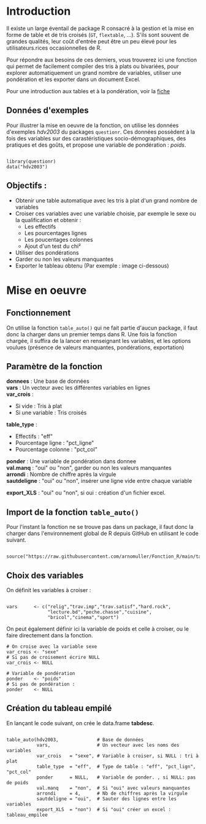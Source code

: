 # Introduction

Il existe un large éventail de package R consacré à la gestion et la mise en forme de table et de tris croisés (`GT`, `flextable`, ...). S'ils sont souvent de grandes qualités, leur coût d'entrée peut être un peu élevé pour les utilisateurs.rices occasionnelles de R.

Pour répondre aux besoins de ces derniers, vous trouverez ici une fonction qui permet de facilement compiler des tris à plats ou bivariées, pour explorer automatiquement un grand nombre de variables, utiliser une pondération et les exporter dans un document Excel.

Pour une introduction aux tables et à la pondération, voir la [fiche](https://mthevenin.github.io/assistoolsms/R/assist/posts/weight_norm/weight_norm.html)

## Données d'exemples

Pour illustrer la mise en oeuvre de la fonction, on utilise les données d'exemples *hdv2003* du packages `questionr`. Ces données possèdent à la fois des variables sur des carastéristiques socio-démographiques, des pratiques et des goûts, et propose une variable de pondération : *poids*.

```{r filename="Import des données d'exemples", warning=FALSE, message=FALSE}

library(questionr)
data("hdv2003")

```


## Objectifs :

-   Obtenir une table automatique avec les tris à plat d'un grand nombre de variables
-   Croiser ces variables avec une variable choisie, par exemple le sexe ou la qualification et obtenir :
    -   Les effectifs
    -   Les pourcentages lignes
    -   Les poucentages colonnes
    -   Ajout d'un test du chi²
-   Utiliser des pondérations
-   Garder ou non les valeurs manquantes
-   Exporter le tableau obtenu (Par exemple : image ci-dessous)


# Mise en oeuvre
 
## Fonctionnement

On utilise la fonction `table_auto()` qui ne fait partie d'aucun package, il faut donc la charger dans un premier temps dans R. Une fois la fonction chargée, il suffira de la lancer en renseignant les variables, et les options voulues (présence de valeurs manquantes, pondérations, exportation)

## Paramètre de la fonction

**donnees**    : Une base de données                            
**vars**       : Un vecteur avec les différentes variables en lignes          
**var_crois**  :    
- Si vide : Tris à plat                                    
- Si une variable : Tris croisés

**table_type**  :  
-   Effectifs           : "eff"      
-   Pourcentage ligne   : "pct_ligne"  
-   Pourcentage colonne : "pct_col"
                  
**ponder**      : Une variable de pondération dans donnee                      
**val.manq**    : "oui" ou "non", garder ou non les valeurs manquantes         
**arrondi**     : Nombre de chiffre après la virgule                           
**sautdeligne** : "oui" ou "non", insérer une ligne vide entre chaque variable     

**export_XLS**  : "oui" ou "non", si oui : création d'un fichier excel.        



## Import de la fonction `table_auto()`

Pour l'instant la fonction ne se trouve pas dans un package, il faut donc la charger dans l'environnement global de R depuis GitHub en utilisant le code suivant.  


```{r filename="Import de la fonction depuis Github"}

source("https://raw.githubusercontent.com/arnomuller/Fonction_R/main/table_auto/fonction_table_auto.R")

```


## Choix des variables

On définit les variables à croiser :

```{r filename="Choix des variables"}

vars      <- c("relig","trav.imp","trav.satisf","hard.rock",
               "lecture.bd","peche.chasse","cuisine",
               "bricol","cinema","sport")

```

On peut également définir ici la variable de poids et celle à croiser, ou le faire directement dans la fonction.

```{r}
# On croise avec la variable sexe
var_crois <- "sexe"
# Si pas de croisement écrire NULL
var_crois <- NULL

# Variable de pondération
ponder    <- "poids"
# Si pas de pondération :
ponder    <- NULL

```


## Création du tableau empilé

En lançant le code suivant, on crée le data.frame **tabdesc**.

```{r filename="Activation de la fonction", warning=FALSE, message=FALSE}

table_auto(hdv2003,              # Base de données
           vars,                 # Un vecteur avec les noms des variables
           var_crois   = "sexe", # Variable à croiser, si NULL : tri à plat
           table_type  = "eff",  # Type de table : "eff", "pct_lign", "pct_col"
           ponder      = NULL,   # Variable de ponder. , si NULL: pas de poids
           val.manq    = "non",  # Si "oui" avec valeurs manquantes
           arrondi     = 4,      # Nb de chiffres après la virgule
           sautdeligne = "oui",  # Sauter des lignes entre les variables
           export_XLS  = "non")  # Si "oui" créer un excel : tableau_empilee


```
